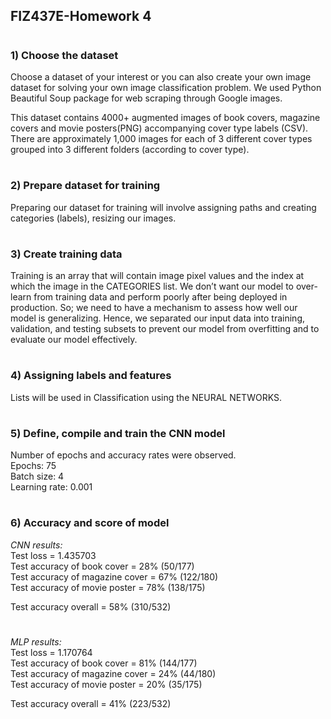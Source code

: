 ## FIZ437E-Homework 4
#
### 1) Choose the dataset
Choose a dataset of your interest or you can also create your own image dataset for solving your own image classification problem. We used Python Beautiful Soup package for
web scraping through Google images. 

This dataset contains 4000+ augmented images of book covers, magazine covers and movie posters(PNG) accompanying cover type labels (CSV). There are approximately 1,000 images for each of 3 different cover types grouped into 3 different folders (according to cover type).
#
### 2) Prepare dataset for training
Preparing our dataset for training will involve assigning paths and creating categories (labels), resizing our images.
#
### 3) Create training data
Training is an array that will contain image pixel values and the index at which the image in the CATEGORIES list.
We don’t want our model to over-learn from training data and perform poorly after being deployed in production. So; we need to have a mechanism to assess
how well our model is generalizing. Hence, we separated our input data into training, validation, and testing subsets to prevent our model from overfitting
and to evaluate our model effectively.
#
### 4) Assigning labels and features
Lists will be used in Classification using the NEURAL NETWORKS.
#
### 5) Define, compile and train the CNN model 
Number of epochs and accuracy rates were observed.   
Epochs: 75    
Batch size: 4   
Learning rate: 0.001   
#
### 6) Accuracy and score of model
*CNN results:*   
Test loss = 1.435703    
Test accuracy of book cover = 28% (50/177)    
Test accuracy of magazine cover = 67% (122/180)   
Test accuracy of movie poster = 78% (138/175)  

Test accuracy overall = 58% (310/532)  
#
*MLP results:*  
Test loss = 1.170764                                        
Test accuracy of book cover = 81% (144/177)   
Test accuracy of magazine cover = 24% (44/180)   
Test accuracy of movie poster = 20% (35/175)   

Test accuracy overall = 41% (223/532)   



